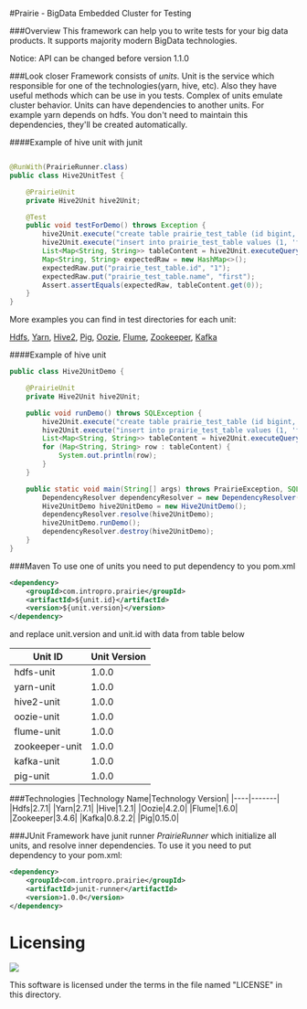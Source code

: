 #Prairie - BigData Embedded Cluster for Testing

###Overview
This framework can help you to write tests for your big data products. It supports majority modern BigData technologies.

Notice: API can be changed before version 1.1.0

###Look closer
Framework consists of *units*. Unit is the service which responsible for one of the technologies(yarn, hive, etc).
Also they have useful methods which can be use in you tests.
Complex of units emulate cluster behavior.
Units can have dependencies to another units. For example yarn depends on hdfs.
You don't need to maintain this dependencies, they'll be created automatically.

####Example of hive unit with junit
```java

@RunWith(PrairieRunner.class)
public class Hive2UnitTest {

    @PrairieUnit
    private Hive2Unit hive2Unit;

    @Test
    public void testForDemo() throws Exception {
        hive2Unit.execute("create table prairie_test_table (id bigint, name string)");
        hive2Unit.execute("insert into prairie_test_table values (1, 'first')");
        List<Map<String, String>> tableContent = hive2Unit.executeQuery("select * from prairie_test_table");
        Map<String, String> expectedRaw = new HashMap<>();
        expectedRaw.put("prairie_test_table.id", "1");
        expectedRaw.put("prairie_test_table.name", "first");
        Assert.assertEquals(expectedRaw, tableContent.get(0));
    }
}
```
More examples you can find in test directories for each unit:

[Hdfs](https://github.com/intropro/prairie/blob/master/units/hdfs-unit/src/test/java/com/intropro/prairie/unit/hdfs/HdfsUnitTest.java),
[Yarn](https://github.com/intropro/prairie/blob/master/units/yarn-unit/src/test/java/com/intropro/prairie/unit/yarn/YarnUnitTest.java),
[Hive2](https://github.com/intropro/prairie/blob/master/units/hive2-unit/src/test/java/com/intropro/prairie/unit/hive2/Hive2UnitTest.java),
[Pig](https://github.com/intropro/prairie/blob/master/units/pig-unit/src/test/java/com/intropro/prairie/unit/pig/PigUnitTest.java),
[Oozie](https://github.com/intropro/prairie/blob/master/units/oozie-unit/src/test/java/com/intropro/prairie/unit/oozie/OozieUnitTest.java),
[Flume](https://github.com/intropro/prairie/blob/master/units/flume-unit/src/test/java/com/intropro/prairie/unit/flume/FlumeUnitTest.java),
[Zookeeper](https://github.com/intropro/prairie/blob/master/units/zookeeper-unit/src/test/java/com/intropro/prairie/unit/zookeeper/ZookeeperUnitTest.java),
[Kafka](https://github.com/intropro/prairie/blob/master/units/kafka-unit/src/test/java/com/intropro/prairie/unit/kafka/KafkaUnitTest.java)

####Example of hive unit
```java
public class Hive2UnitDemo {

    @PrairieUnit
    private Hive2Unit hive2Unit;

    public void runDemo() throws SQLException {
        hive2Unit.execute("create table prairie_test_table (id bigint, name string)");
        hive2Unit.execute("insert into prairie_test_table values (1, 'first')");
        List<Map<String, String>> tableContent = hive2Unit.executeQuery("select * from prairie_test_table");
        for (Map<String, String> row : tableContent) {
            System.out.println(row);
        }
    }

    public static void main(String[] args) throws PrairieException, SQLException {
        DependencyResolver dependencyResolver = new DependencyResolver();
        Hive2UnitDemo hive2UnitDemo = new Hive2UnitDemo();
        dependencyResolver.resolve(hive2UnitDemo);
        hive2UnitDemo.runDemo();
        dependencyResolver.destroy(hive2UnitDemo);
    }
}
```

###Maven
To use one of units you need to put dependency to you pom.xml 
```xml
<dependency>
    <groupId>com.intropro.prairie</groupId>
    <artifactId>${unit.id}</artifactId>
    <version>${unit.version}</version>
</dependency>
```
and replace unit.version and unit.id with data from table below

|Unit ID|Unit Version|
|-------|------------|
|hdfs-unit|1.0.0|
|yarn-unit|1.0.0|
|hive2-unit|1.0.0|
|oozie-unit|1.0.0|
|flume-unit|1.0.0|
|zookeeper-unit|1.0.0|
|kafka-unit|1.0.0|
|pig-unit|1.0.0|
###Technologies
|Technology Name|Technology Version|
|----|-------|
|Hdfs|2.7.1|
|Yarn|2.7.1|
|Hive|1.2.1|
|Oozie|4.2.0|
|Flume|1.6.0|
|Zookeeper|3.4.6|
|Kafka|0.8.2.2|
|Pig|0.15.0|

###JUnit
Framework have junit runner *PrairieRunner* which initialize all units, and resolve inner dependencies.
To use it you need to put dependency to your pom.xml:
```xml
<dependency>
    <groupId>com.intropro.prairie</groupId>
    <artifactId>junit-runner</artifactId>
    <version>1.0.0</version>
</dependency>
```

Licensing
=========

[![][license img]][license]

This software is licensed under the terms in the file named "LICENSE" in this directory.


[license]:LICENSE
[license img]:https://img.shields.io/badge/license-Apache%202.0-brightgreen.svg